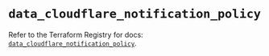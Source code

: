 # `data_cloudflare_notification_policy`

Refer to the Terraform Registry for docs: [`data_cloudflare_notification_policy`](https://registry.terraform.io/providers/cloudflare/cloudflare/5.3.0/docs/data-sources/notification_policy).
